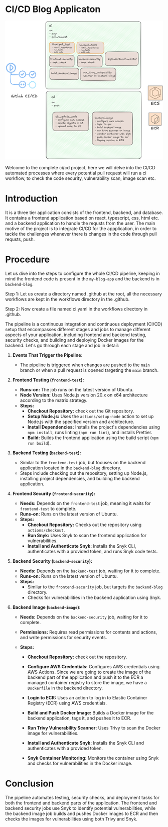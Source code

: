 # CI/CD Blog Applicaton


![alt text](<assets/ecr_ecs.png>)


Welcome to the complete ci/cd project, here we will delve into the CI/CD automated processes where every potential pull request will run a ci workflow, to check the code security, vulnerability scan, image scan etc.

# Introduction

It is a three tier application consists of the frontend, backend, and database.  It contains a frontend application based on react, typescript, css, html etc. and a backend application to handle the requsts from the user. The main motive of the project is to integrate CI/CD for the appplication, in order to tackle the challenges whenever there is changes in the code through pull requsts, push.

# Procedure

Let us dive into the steps to configure the whole CI/CD pipeline, keeping in mind the frontend code is present in the `my-blog-app` and the backend is in `backend-blog`.




Step 1: Let us create a directory named .github at the root, all the necessary  workflows are kept in the workflows directory in the .github.

Step 2: Now create a file named ci.yaml in the workflows directory in .github.

The pipeline is a continuous integration and continuous deployment (CI/CD) setup that encompasses different stages and jobs to manage different aspects of your application, including frontend and backend testing, security checks, and building and deploying Docker images for the backend. Let's go through each stage and job in detail:

1. **Events That Trigger the Pipeline:**
    - The pipeline is triggered when changes are pushed to the `main` branch or when a pull request is opened targeting the `main` branch.

2. **Frontend Testing (`frontend-test`):**
    - **Runs-on:** The job runs on the latest version of Ubuntu.
    - **Node Version:** Uses Node.js version 20.x on x64 architecture according to the matrix strategy.
    - **Steps:**
        - **Checkout Repository:** check out the Git repository.
        - **Setup Node.js:** Uses the `actions/setup-node` action to set up Node.js with the specified version and architecture.
        - **Install Dependencies:** Installs the project's dependencies using `npm install`, runs linting (`npm run lint`), and installs Prettier.
        - **Build:** Builds the frontend application using the build script (`npm run build`).

3. **Backend Testing (`backend-test`):**
    - Similar to the `frontend-test` job, but focuses on the backend application located in the `backend-blog` directory.
    - Steps include checking out the repository, setting up Node.js, installing project dependencies, and building the backend application.

4. **Frontend Security (`frontend-security`):**
    - **Needs:** Depends on the `frontend-test` job, meaning it waits for `frontend-test` to complete.
    - **Runs-on:** Runs on the latest version of Ubuntu.
    - **Steps:**
        - **Checkout Repository:** Checks out the repository using `actions/checkout`.
        - **Run Snyk:** Uses Snyk to scan the frontend application for vulnerabilities.
        - **Install and Authenticate Snyk:** Installs the Snyk CLI, authenticates with a provided token, and runs Snyk code tests.

5. **Backend Security (`backend-security`):**
    - **Needs:** Depends on the `backend-test` job, waiting for it to complete.
    - **Runs-on:** Runs on the latest version of Ubuntu.
    - **Steps:**
        - Similar to the `frontend-security` job, but targets the `backend-blog` directory.
        - Checks for vulnerabilities in the backend application using Snyk.

6. **Backend Image (`backend-image`):**
    - **Needs:** Depends on the `backend-security` job, waiting for it to complete.

    - **Permissions:** Requires read permissions for contents and actions, and write permissions for security events.

    - **Steps:**
        - **Checkout Repository:** check out the repository.

        - **Configure AWS Credentials:** Configures AWS credentials using AWS Actions. Since we are going to create the image of the backend part of the application and push it to the ECR a managed container registry to store the image, we have a `Dockerfile` in the backend directory.

        - **Login to ECR:** Uses an action to log in to Elastic Container Registry (ECR) using AWS credentials.

        - **Build and Push Docker Image:** Builds a Docker image for the backend application, tags it, and pushes it to ECR.

        - **Run Trivy Vulnerability Scanner:** Uses Trivy to scan the Docker image for vulnerabilities.

        - **Install and Authenticate Snyk:** Installs the Snyk CLI and authenticates with a provided token.

        - **Snyk Container Monitoring:** Monitors the container using Snyk and checks for vulnerabilities in the Docker image.


# Conclusion

The pipeline automates testing, security checks, and deployment tasks for both the frontend and backend parts of the application. The frontend and backend security jobs use Snyk to identify potential vulnerabilities, while the backend image job builds and pushes Docker images to ECR and then checks the images for vulnerabilities using both Trivy and Snyk.